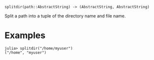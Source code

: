 ```
splitdir(path::AbstractString) -> (AbstractString, AbstractString)
```

Split a path into a tuple of the directory name and file name.

# Examples

```jldoctest
julia> splitdir("/home/myuser")
("/home", "myuser")
```
